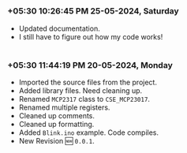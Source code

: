 

#
### **+05:30 10:26:45 PM 25-05-2024, Saturday**

  * Updated documentation.
  * I still have to figure out how my code works!

#
### **+05:30 11:44:19 PM 20-05-2024, Monday**

  * Imported the source files from the project.
  * Added library files. Need cleaning up.
  * Renamed `MCP2317` class to `CSE_MCP23017`.
  * Renamed multiple registers.
  * Cleaned up comments.
  * Cleaned up formatting.
  * Added `Blink.ino` example. Code compiles.
  * New Revision 🆕 `0.0.1`.
